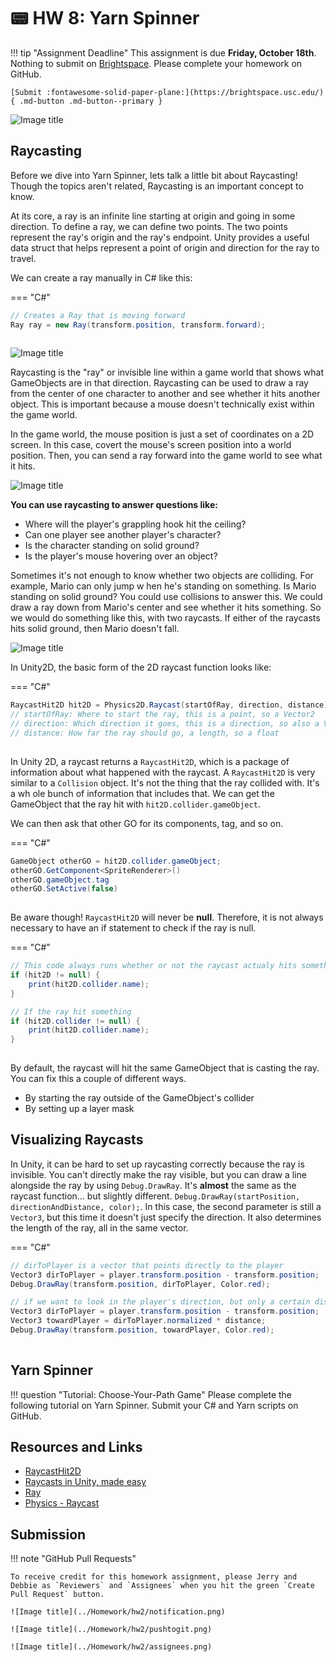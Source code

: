 # 📟 HW 8: Yarn Spinner

!!! tip "Assignment Deadline"
    This assignment is due **Friday, October 18th**. Nothing to submit on [Brightspace](https://brightspace.usc.edu/). Please complete your homework on GitHub.

    [Submit :fontawesome-solid-paper-plane:](https://brightspace.usc.edu/){ .md-button .md-button--primary }

![Image title](../Homework/hw8/raycastingheader.png)

## Raycasting

Before we dive into Yarn Spinner, lets talk a little bit about Raycasting! Though the topics aren't related, Raycasting is an important concept to know.

At its core, a ray is an infinite line starting at origin and going in some direction. To define a ray, we can define two points. The two points represent the ray's origin and the ray's endpoint. Unity provides a useful data struct that helps represent a point of origin and direction for the ray to travel. 

We can create a ray manually in C# like this:

=== "C#"

``` c# title="Raycasting.cs" linenums="1"
// Creates a Ray that is moving forward
Ray ray = new Ray(transform.position, transform.forward);
    
```

![Image title](../Homework/hw8/ray.png)

Raycasting is the "ray" or invisible line within a game world that shows what GameObjects are in that direction. Raycasting can be used to draw a ray from the center of one character to another and see whether it hits another object. This is important because a mouse doesn't technically exist within the game world. 

In the game world, the mouse position is just a set of coordinates on a 2D screen. In this case, covert the mouse's screen position into a world position. Then, you can send a ray forward into the game world to see what it hits. 

![Image title](../Homework/hw8/mouseConvert.png)

**You can use raycasting to answer questions like:**

* Where will the player's grappling hook hit the ceiling?
* Can one player see another player's character?
* Is the character standing on solid ground?
* Is the player's mouse hovering over an object? 

Sometimes it's not enough to know whether two objects are colliding. For example, Mario can only jump w hen he's standing on something. Is Mario standing on solid ground? You could use collisions to answer this. We could draw a ray down from Mario's center and see whether it hits something. So we would do something like this, with two raycasts. If either of the raycasts hits solid ground, then Mario doesn't fall. 

![Image title](../Homework/hw8/raycasting1.png)

In Unity2D, the basic form of the 2D raycast function looks like:

=== "C#"

``` c# title="Raycasting.cs" linenums="1"
RaycastHit2D hit2D = Physics2D.Raycast(startOfRay, direction, distance);
// startOfRay: Where to start the ray, this is a point, so a Vector2
// direction: Which direction it goes, this is a direction, so also a Vector2
// distance: How far the ray should go, a length, so a float
    
```

In Unity 2D, a raycast returns a `RaycastHit2D`, which is a package of information about what happened with the raycast. A `RaycastHit2D` is very similar to a `Collision` object. It's not the thing that the ray collided with. It's a wh ole bunch of information that includes that. We can get the GameObject that the ray hit with `hit2D.collider.gameObject`.

We can then ask that other GO for its components, tag, and so on. 

=== "C#"

``` c# title="Raycasting.cs" linenums="1"
GameObject otherGO = hit2D.collider.gameObject;
otherGO.GetComponent<SpriteRenderer>()
otherGO.gameObject.tag
otherGO.SetActive(false)
    
```
Be aware though! `RaycastHit2D` will never be **null**. Therefore, it is not always necessary to have an if statement to check if the ray is null. 

=== "C#"

``` c# title="Raycasting.cs" linenums="1"
// This code always runs whether or not the raycast actualy hits something
if (hit2D != null) {
    print(hit2D.collider.name);
}

// If the ray hit something
if (hit2D.collider != null) {
    print(hit2D.collider.name);
}
    
```

By default, the raycast will hit the same GameObject that is casting the ray. You can fix this a couple of different ways.

* By starting the ray outside of the GameObject's collider
* By setting up a layer mask

## Visualizing Raycasts
In Unity, it can be hard to set up raycasting correctly because the ray is invisible. You can't directly make the ray visible, but you can draw a line alongside the ray by using `Debug.DrawRay`. It's **almost** the same as the raycast function... but slightly different. `Debug.DrawRay(startPosition, directionAndDistance, color);`. In this case, the second parameter is still a `Vector3`, but this time it doesn't just specify the direction. It also determines the length of the ray, all in the same vector.

=== "C#"

``` c# title="VisualizingRaycasting.cs" linenums="1"
// dirToPlayer is a vector that points directly to the player
Vector3 dirToPlayer = player.transform.position - transform.position;
Debug.DrawRay(transform.position, dirToPlayer, Color.red);

// if we want to look in the player's direction, but only a certain distance, we normalize the vector
Vector3 dirToPlayer = player.transform.position - transform.position;
Vector3 towardPlayer = dirToPlayer.normalized * distance;
Debug.DrawRay(transform.position, towardPlayer, Color.red);
    
```

## Yarn Spinner
!!! question "Tutorial: Choose-Your-Path Game"
    Please complete the following tutorial on Yarn Spinner. Submit your C# and Yarn scripts on GitHub. 

## Resources and Links
* [RaycastHit2D](https://docs.unity3d.com/ScriptReference/RaycastHit2D.html)
* [Raycasts in Unity, made easy](https://gamedevbeginner.com/raycasts-in-unity-made-easy/)
* [Ray](https://docs.unity3d.com/ScriptReference/Ray.html)
* [Physics - Raycast](https://docs.unity3d.com/ScriptReference/Physics.Raycast.html)


## Submission

!!! note "GitHub Pull Requests"

    To receive credit for this homework assignment, please Jerry and Debbie as `Reviewers` and `Assignees` when you hit the green `Create Pull Request` button.

    ![Image title](../Homework/hw2/notification.png)

    ![Image title](../Homework/hw2/pushtogit.png)

    ![Image title](../Homework/hw2/assignees.png)